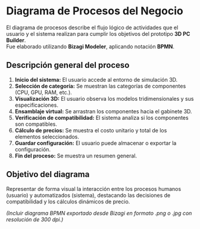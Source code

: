 # Diagrama de Procesos del Negocio

El diagrama de procesos describe el flujo lógico de actividades que el usuario y el sistema realizan para cumplir los objetivos del prototipo **3D PC Builder**.  
Fue elaborado utilizando **Bizagi Modeler**, aplicando notación **BPMN**.

## Descripción general del proceso

1. **Inicio del sistema:** El usuario accede al entorno de simulación 3D.  
2. **Selección de categoría:** Se muestran las categorías de componentes (CPU, GPU, RAM, etc.).  
3. **Visualización 3D:** El usuario observa los modelos tridimensionales y sus especificaciones.  
4. **Ensamblaje virtual:** Se arrastran los componentes hacia el gabinete 3D.  
5. **Verificación de compatibilidad:** El sistema analiza si los componentes son compatibles.  
6. **Cálculo de precios:** Se muestra el costo unitario y total de los elementos seleccionados.  
7. **Guardar configuración:** El usuario puede almacenar o exportar la configuración.  
8. **Fin del proceso:** Se muestra un resumen general.

## Objetivo del diagrama

Representar de forma visual la interacción entre los procesos humanos (usuario) y automatizados (sistema), destacando las decisiones de compatibilidad y los cálculos dinámicos de precio.

*(Incluir diagrama BPMN exportado desde Bizagi en formato .png o .jpg con resolución de 300 dpi.)*
